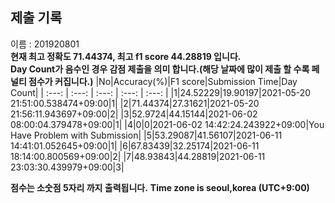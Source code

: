 


  
## 제출 기록  
이름 : 201920801  
**현재 최고 정확도 71.44374, 최고 f1 score 44.28819 입니다.**  
**Day Count가 음수인 경우 감점 제출을 의미 합니다.(해당 날짜에 많이 제출 할 수록 페널티 점수가 커집니다.)**
|No|Accuracy(%)|F1 score|Submission Time|Day Count|
| :---: | :---: | :---: | :---: | :---: |
|1|24.52229|19.90197|2021-05-20 21:51:00.538474+09:00|1|
|2|71.44374|27.31621|2021-05-20 21:56:11.943697+09:00|2|
|3|52.9724|44.15144|2021-06-02 08:00:04.379478+09:00|1|
|4|0|0|2021-06-02 14:42:24.243922+09:00|You Have Problem with Submission|
|5|53.29087|41.56107|2021-06-11 14:41:01.052645+09:00|1|
|6|67.83439|32.25174|2021-06-11 18:14:00.800569+09:00|2|
|7|48.93843|44.28819|2021-06-11 23:03:30.439979+09:00|3|


**점수는 소숫점 5자리 까지 출력됩니다.**
**Time zone is seoul,korea (UTC+9:00)**
